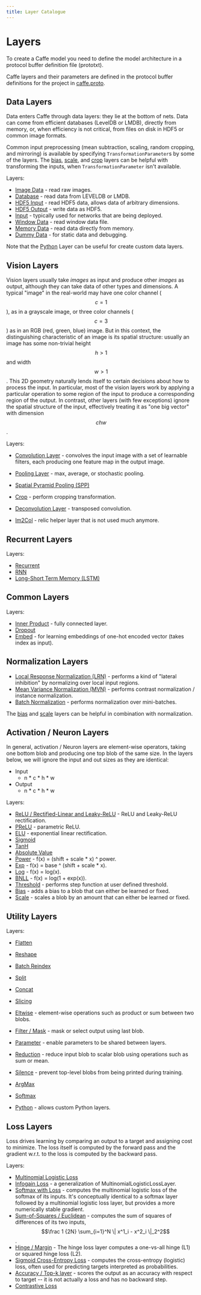 ```yaml
---
title: Layer Catalogue
---
```


# Layers

To create a Caffe model you need to define the model architecture in a protocol buffer definition file (prototxt).

Caffe layers and their parameters are defined in the protocol buffer definitions for the project in [caffe.proto](https://github.com/BVLC/caffe/blob/master/src/caffe/proto/caffe.proto).

## Data Layers

Data enters Caffe through data layers: they lie at the bottom of nets. Data can come from efficient databases (LevelDB or LMDB), directly from memory, or, when efficiency is not critical, from files on disk in HDF5 or common image formats.

Common input preprocessing (mean subtraction, scaling, random cropping, and mirroring) is available by specifying `TransformationParameter`s by some of the layers.
The [bias](layers/bias.html), [scale](layers/scale.html), and [crop](layers/crop.html) layers can be helpful with transforming the inputs, when `TransformationParameter` isn't available.

Layers:

* [Image Data](layers/imagedata.html) - read raw images.
* [Database](layers/data.html) - read data from LEVELDB or LMDB.
* [HDF5 Input](layers/hdf5data.html) - read HDF5 data, allows data of arbitrary dimensions.
* [HDF5 Output](layers/hdf5output.html) - write data as HDF5.
* [Input](layers/input.html) - typically used for networks that are being deployed.
* [Window Data](layers/windowdata.html) - read window data file.
* [Memory Data](layers/memorydata.html) - read data directly from memory.
* [Dummy Data](layers/dummydata.html) - for static data and debugging.

Note that the [Python](layers/python.html) Layer can be useful for create custom data layers.

## Vision Layers

Vision layers usually take *images* as input and produce other *images* as output, although they can take data of other types and dimensions.
A typical "image" in the real-world may have one color channel ($$c = 1$$), as in a grayscale image, or three color channels ($$c = 3$$) as in an RGB (red, green, blue) image.
But in this context, the distinguishing characteristic of an image is its spatial structure: usually an image has some non-trivial height $$h > 1$$ and width $$w > 1$$.
This 2D geometry naturally lends itself to certain decisions about how to process the input.
In particular, most of the vision layers work by applying a particular operation to some region of the input to produce a corresponding region of the output.
In contrast, other layers (with few exceptions) ignore the spatial structure of the input, effectively treating it as "one big vector" with dimension $$chw$$.

Layers:

* [Convolution Layer](layers/convolution.html) - convolves the input image with a set of learnable filters, each producing one feature map in the output image.
* [Pooling Layer](layers/pooling.html) - max, average, or stochastic pooling.
* [Spatial Pyramid Pooling (SPP)](layers/spp.html)
* [Crop](layers/crop.html) - perform cropping transformation.
* [Deconvolution Layer](layers/deconvolution.html) - transposed convolution.

* [Im2Col](layers/im2col.html) - relic helper layer that is not used much anymore.

## Recurrent Layers

Layers:

* [Recurrent](layers/recurrent.html)
* [RNN](layers/rnn.html)
* [Long-Short Term Memory (LSTM)](layers/lstm.html)

## Common Layers

Layers:

* [Inner Product](layers/innerproduct.html) - fully connected layer.
* [Dropout](layers/dropout.html)
* [Embed](layers/embed.html) - for learning embeddings of one-hot encoded vector (takes index as input).

## Normalization Layers

* [Local Response Normalization (LRN)](layers/lrn.html) - performs a kind of "lateral inhibition" by normalizing over local input regions.
* [Mean Variance Normalization (MVN)](layers/mvn.html) - performs contrast normalization / instance normalization.
* [Batch Normalization](layers/batchnorm.html) - performs normalization over mini-batches.

The [bias](layers/bias.html) and [scale](layers/scale.html) layers can be helpful in combination with normalization.

## Activation / Neuron Layers

In general, activation / Neuron layers are element-wise operators, taking one bottom blob and producing one top blob of the same size. In the layers below, we will ignore the input and out sizes as they are identical:

* Input
    - n * c * h * w
* Output
    - n * c * h * w

Layers:

* [ReLU / Rectified-Linear and Leaky-ReLU](layers/relu.html) - ReLU and Leaky-ReLU rectification.
* [PReLU](layers/prelu.html) - parametric ReLU.
* [ELU](layers/elu.html) - exponential linear rectification.
* [Sigmoid](layers/sigmoid.html)
* [TanH](layers/tanh.html)
* [Absolute Value](layers/abs.html)
* [Power](layers/power.html) - f(x) = (shift + scale * x) ^ power.
* [Exp](layers/exp.html) - f(x) = base ^ (shift + scale * x).
* [Log](layers/log.html) - f(x) = log(x).
* [BNLL](layers/bnll.html) - f(x) = log(1 + exp(x)).
* [Threshold](layers/threshold.html) - performs step function at user defined threshold.
* [Bias](layers/bias.html) - adds a bias to a blob that can either be learned or fixed.
* [Scale](layers/scale.html) - scales a blob by an amount that can either be learned or fixed.

## Utility Layers

Layers:

* [Flatten](layers/flatten.html)
* [Reshape](layers/reshape.html)
* [Batch Reindex](layers/batchreindex.html)

* [Split](layers/split.html)
* [Concat](layers/concat.html)
* [Slicing](layers/slice.html)
* [Eltwise](layers/eltwise.html) - element-wise operations such as product or sum between two blobs.
* [Filter / Mask](layers/filter.html) - mask or select output using last blob.
* [Parameter](layers/parameter.html) - enable parameters to be shared between layers.
* [Reduction](layers/reduction.html) - reduce input blob to scalar blob using operations such as sum or mean.
* [Silence](layers/silence.html) - prevent top-level blobs from being printed during training.

* [ArgMax](layers/argmax.html)
* [Softmax](layers/softmax.html)

* [Python](layers/python.html) - allows custom Python layers.

## Loss Layers

Loss drives learning by comparing an output to a target and assigning cost to minimize. The loss itself is computed by the forward pass and the gradient w.r.t. to the loss is computed by the backward pass.

Layers:

* [Multinomial Logistic Loss](layers/multinomiallogisticloss.html)
* [Infogain Loss](layers/infogainloss.html) - a generalization of MultinomialLogisticLossLayer.
* [Softmax with Loss](layers/softmaxwithloss.html) - computes the multinomial logistic loss of the softmax of its inputs. It's conceptually identical to a softmax layer followed by a multinomial logistic loss layer, but provides a more numerically stable gradient.
* [Sum-of-Squares / Euclidean](layers/euclideanloss.html) - computes the sum of squares of differences of its two inputs, $$\frac 1 {2N} \sum_{i=1}^N \| x^1_i - x^2_i \|_2^2$$.
* [Hinge / Margin](layers/hingeloss.html) - The hinge loss layer computes a one-vs-all hinge (L1) or squared hinge loss (L2).
* [Sigmoid Cross-Entropy Loss](layers/sigmoidcrossentropyloss.html) - computes the cross-entropy (logistic) loss, often used for predicting targets interpreted as probabilities.
* [Accuracy / Top-k layer](layers/accuracy.html) - scores the output as an accuracy with respect to target -- it is not actually a loss and has no backward step.
* [Contrastive Loss](layers/contrastiveloss.html)

